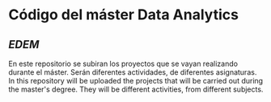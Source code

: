 # Código del máster Data Analytics
## _EDEM_
En este repositorio se subiran los proyectos que se vayan realizando durante el máster. Serán diferentes actividades, de diferentes asignaturas.
In this repository will be uploaded the projects that will be carried out during the master's degree. They will be different activities, from different subjects.
